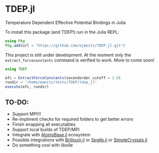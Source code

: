 # TDEP.jl
Temperature Dependent Effective Potential Bindings in Julia

To install this package (and TDEP!) run in the Julia REPL:
```julia
using Pkg
Pkg.add(url = "https://github.com/ejmeitz/TDEP.jl.git")
```

This project is still under development. At the moment only the `extract_forceconstants` command is verified to work. More to come soon!
```julia
using TDEP

efc = ExtractForceConstants(secondorder_cutoff = 2.0)
rundir = "/home/emeitz/tests/TDEP/tdep_jl"
execute(efc, rundir)
```


TO-DO:
--------
- Support MPI!!!
- Re-implment checks for required folders to get better errors
- Finish wrapping all executables
- Support local builds of TDEP/MPI
- Integrate with [AtomsBase.jl](https://github.com/JuliaMolSim/AtomsBase.jl) ecosystem
- Possible integrations with [Brillouin.jl](https://github.com/thchr/Brillouin.jl) or [Spglib.jl](https://github.com/singularitti/Spglib.jl) or [SimpleCrystals.jl](https://github.com/ejmeitz/SimpleCrystals.jl)
- Do something cool with libolle
